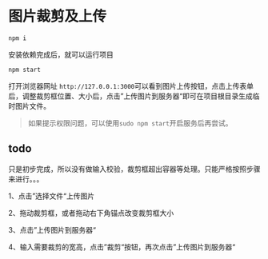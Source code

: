 # 图片裁剪及上传

```bash
npm i
```

安装依赖完成后，就可以运行项目

```bash
npm start
```

打开浏览器网址 `http://127.0.0.1:3000`可以看到图片上传按钮，点击上传表单后，调整裁剪框位置、大小后，点击”上传图片到服务器“即可在项目根目录生成临时图片文件。
> 如果提示权限问题，可以使用`sudo npm start`开启服务后再尝试。


## todo

只是初步完成，所以没有做输入校验，裁剪框超出容器等处理。只能严格按照步骤来进行。。。

1、点击”选择文件“上传图片

2、拖动裁剪框，或者拖动右下角锚点改变裁剪框大小

3、点击”上传图片到服务器“

4、输入需要裁剪的宽高，点击”裁剪“按钮，再次点击”上传图片到服务器“